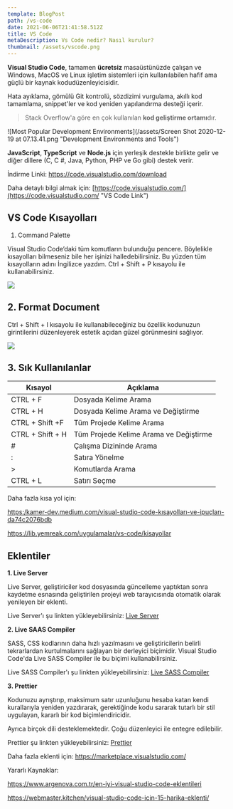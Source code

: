 ```yaml
---
template: BlogPost
path: /vs-code
date: 2021-06-06T21:41:58.512Z
title: VS Code
metaDescription: Vs Code nedir? Nasıl kurulur?
thumbnail: /assets/vscode.png
---
```

**Visual Studio Code**, tamamen **ücretsiz** masaüstünüzde çalışan ve Windows, MacOS ve Linux işletim sistemleri için kullanılabilen hafif ama güçlü bir kaynak kodudüzenleyicisidir.

Hata ayıklama, gömülü Git kontrolü, sözdizimi vurgulama, akıllı kod tamamlama, snippet'ler ve kod yeniden yapılandırma desteği içerir.

> Stack Overflow'a göre en çok kullanılan **kod geliştirme ortamı**dır.

![Most Popular Development Environments](/assets/Screen Shot 2020-12-19 at 07.13.41.png "Development Environments and Tools")

**JavaScript**, **TypeScript** ve **Node.js** için yerleşik destekle birlikte gelir ve diğer dillere (C, C #, Java, Python, PHP ve Go gibi) destek verir.

İndirme Linki: <https://code.visualstudio.com/download>

Daha detaylı bilgi almak için: [https://code.visualstudio.com/](https://code.visualstudio.com/ "VS Code Link")

## VS Code Kısayolları

1. Command Palette

Visual Studio Code’daki tüm komutların bulunduğu pencere. Böylelikle kısayolları bilmeseniz bile her işinizi halledebilirsiniz. Bu yüzden tüm kısayolların adını İngilizce yazdım. Ctrl + Shift + P kısayolu ile kullanabilirsiniz.

![](/assets/0_NLrhxMFH19PSO4BC.gif)

## 2. Format Document

Ctrl + Shift + I kısayolu ile kullanabileceğiniz bu özellik kodunuzun girintilerini düzenleyerek estetik açıdan güzel görünmesini sağlıyor.

![](/assets/format_document.gif)

## 3. Sık Kullanılanlar

| Kısayol          | Açıklama                               |
| ---------------- | -------------------------------------- |
| CTRL + F         | Dosyada Kelime Arama                   |
| CTRL + H         | Dosyada Kelime Arama ve Değiştirme     |
| CTRL + Shift +F  | Tüm Projede Kelime Arama               |
| CTRL + Shift + H | Tüm Projede Kelime Arama ve Değiştirme |
| \#               | Çalışma Dizininde Arama                |
| :                | Satıra Yönelme                         |
| \>               | Komutlarda Arama                       |
| CTRL + L         | Satırı Seçme                           |



Daha fazla kısa yol için:

<https:/kamer-dev.medium.com/visual-studio-code-kısayolları-ve-ipuçları-da74c2076bdb>

<https://lib.yemreak.com/uygulamalar/vs-code/kisayollar>

## Eklentiler

**1. Live Server**

Live Server, geliştiriciler kod dosyasında güncelleme yaptıktan sonra kaydetme esnasında geliştirilen projeyi web tarayıcısında otomatik olarak yenileyen bir eklenti.

Live Server'ı şu linkten yükleyebilirsiniz: [Live Server](https://marketplace.visualstudio.com/items?itemName=ritwickdey.LiveServer)

**2. Live SAAS Compiler**

SASS, CSS kodlarının daha hızlı yazılmasını ve geliştiricilerin belirli tekrarlardan kurtulmalarını sağlayan bir derleyici biçimidir. Visual Studio Code'da Live SASS Compiler ile bu biçimi kullanabilirsiniz.

Live SASS Compiler'ı şu linkten yükleyebilirsiniz: [Live SASS Compiler](https://marketplace.visualstudio.com/items?itemName=ritwickdey.live-sass)

**3. Prettier**

Kodunuzu ayrıştırıp, maksimum satır uzunluğunu hesaba katan kendi kurallarıyla yeniden yazdırarak, gerektiğinde kodu sararak tutarlı bir stil uygulayan, kararlı bir kod biçimlendiricidir.

Ayrıca birçok dili desteklemektedir. Çoğu düzenleyici ile entegre edilebilir.

Prettier şu linkten yükleyebilirsiniz: [Prettier](https://marketplace.visualstudio.com/items?itemName=esbenp.prettier-vscode "Prettier")

Daha fazla eklenti için: <https://marketplace.visualstudio.com/>  

Yararlı Kaynaklar: 

<https://www.argenova.com.tr/en-iyi-visual-studio-code-eklentileri>

<https://webmaster.kitchen/visual-studio-code-icin-15-harika-eklenti/>
